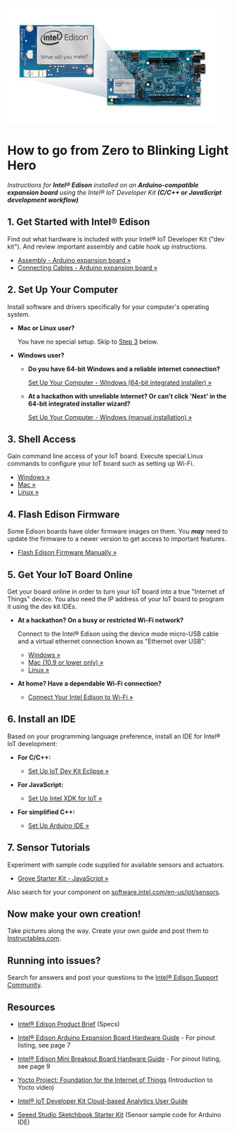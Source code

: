 ![Arduino Expansion Board with Intel® Edison](arduino_expansion_board_with_edison.jpg)

# How to go from Zero to Blinking Light Hero

_Instructions for **Intel® Edison** installed on an **Arduino-compatible expansion board** using the Intel® IoT Developer Kit **(C/C++ or JavaScript development workflow)**_


## 1. Get Started with Intel® Edison

Find out what hardware is included with your Intel® IoT Developer Kit ("dev kit"). And review important assembly and cable hook up instructions.

* [Assembly - Arduino expansion board »](assembly-arduino_expansion_board/assembly.md)
* [Connecting Cables - Arduino expansion board »](assembly-arduino_expansion_board/connecting_cables.md)


## 2. Set Up Your Computer

Install software and drivers specifically for your computer's operating system. 

* **Mac or Linux user?** 

  You have no special setup. Skip to [Step 3](#3-shell-access) below.

* **Windows user?**

	* **Do you have 64-bit Windows and a reliable internet connection?**  

  		[Set Up Your Computer - Windows (64-bit integrated installer) »](set_up_your_computer-windows/64bit_integrated_installer.md)

	* **At a hackathon with unreliable internet? Or can't click 'Next' in the 64-bit integrated installer wizard?** 

  		[Set Up Your Computer - Windows (manual installation) »](set_up_your_computer-windows/manual_installation.md)


## 3. Shell Access

Gain command line access of your IoT board. Execute special Linux commands to configure your IoT board such as setting up Wi-Fi.

* [Windows »](shell_access/windows/serial_connection.md)
* [Mac »](shell_access/mac/serial_connection.md)
* [Linux »](shell_access/linux/serial_connection.md)


## 4. Flash Edison Firmware

Some Edison boards have older firmware images on them. You **_may_** need to update the firmware to a newer version to get access to important features.

* [Flash Edison Firmware Manually »](flash_firmware/manually.md)


## 5. Get Your IoT Board Online

Get your board online in order to turn your IoT board into a true "Internet of Things" device. You also need the IP address of your IoT board to program it using the dev kit IDEs.

* **At a hackathon? On a busy or restricted Wi-Fi network?**
	
	Connect to the Intel® Edison using the device mode micro-USB cable and a virtual ethernet connection known as "Ethernet over USB":
	
  * [Windows »](ethernet_over_usb/windows.md)
  * [Mac (10.9 or lower only) »](ethernet_over_usb/mac.md)
  * [Linux »](ethernet_over_usb/linux.md)

* **At home? Have a dependable Wi-Fi connection?**

  * [Connect Your Intel Edison to Wi-Fi »](connect_to_wifi/connect.md)


## 6. Install an IDE

Based on your programming language preference, install an IDE for Intel® IoT development:

* **For C/C++:**
  * [Set Up IoT Dev Kit Eclipse »](set_up_eclipse/setup.md)

* **For JavaScript:**
  * [Set Up Intel XDK for IoT »](set_up_xdk/setup.md)

* **For simplified C++:** 
  * [Set Up Arduino IDE »](https://software.intel.com/en-us/articles/install-arduino-ide-on-intel-iot-platforms)


## 7. Sensor Tutorials

Experiment with sample code supplied for available sensors and actuators.

* [Grove Starter Kit - JavaScript »](sensor_examples-javascript/grove_starter_kit.md)

Also search for your component on [software.intel.com/en-us/iot/sensors](software.intel.com/en-us/iot/sensors).


## Now make your own creation!

Take pictures along the way. Create your own guide and
post them to [Instructables.com](http://instructables.com/id/intel).


## Running into issues?

Search for answers and post your questions to the [Intel® Edison Support Community](https://communities.intel.com/community/tech/edison).


## Resources

* [Intel® Edison Product Brief](http://www.intel.com/support/edison/sb/CS-035277.htm) (Specs)

* [Intel® Edison Arduino Expansion Board Hardware Guide](http://www.intel.com/support/edison/sb/CS-035275.htm) - For pinout listing, see page 7

* [Intel® Edison Mini Breakout Board Hardware Guide](http://www.intel.com/support/edison/sb/CS-035252.htm) - For pinout listing, see page 9 

* [Yocto Project: Foundation for the Internet of Things](https://www.youtube.com/watch?v=ztsnQ3p59jA&list=PLg-UKERBljNw254jnyMNZiu8yqF8pPq0m&index=24) (Introduction to Yocto video)

* [Intel® IoT Developer Kit Cloud-based Analytics User Guide](https://software.intel.com/en-us/intel-iot-developer-kit-cloud-based-analytics-user-guide) 

* [Seeed Studio Sketchbook Starter Kit](https://github.com/Seeed-Studio/Sketchbook_Starter_Kit_V2.0) (Sensor sample code for Arduino IDE)

